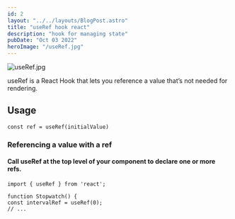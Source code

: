 ```yaml
---
id: 2
layout: "../../layouts/BlogPost.astro"
title: "useRef hook react"
description: "hook for managing state"
pubDate: "Oct 03 2022"
heroImage: "/useRef.jpg"
---
```


![useRef.jpg](/useRef.jpg)

useRef is a React Hook that lets you reference a value that’s not needed for rendering.

## Usage

`const ref = useRef(initialValue)`

### Referencing a value with a ref

#### Call useRef at the top level of your component to declare one or more refs.

```
import { useRef } from 'react';

function Stopwatch() {
const intervalRef = useRef(0);
// ...
```
